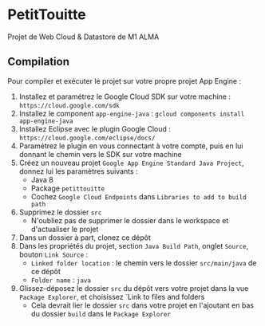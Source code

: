 # PetitTouitte
Projet de Web Cloud &amp; Datastore de M1 ALMA

## Compilation

Pour compiler et exécuter le projet sur votre propre projet App Engine :

1. Installez et paramétrez le Google Cloud SDK sur votre machine : `https://cloud.google.com/sdk`
2. Installez le component `app-engine-java` : `gcloud components install app-engine-java`
3. Installez Eclipse avec le plugin Google Cloud : `https://cloud.google.com/eclipse/docs/`
4. Paramétrez le plugin en vous connectant à votre compte, puis en lui donnant le chemin vers le SDK sur votre machine
5. Créez un nouveau projet `Google App Engine Standard Java Project`, donnez lui les paramètres suivants :
    - Java 8
    - Package `petittouitte`
    - Cochez `Google Cloud Endpoints` dans `Libraries to add to build path`
6. Supprimez le dossier `src`
    - N'oubliez pas de supprimer le dossier dans le workspace et d'actualiser le projet
7. Dans un dossier à part, clonez ce dépôt
8. Dans les propriétés du projet, section `Java Build Path`, onglet `Source`, bouton `Link Source` :
    - `Linked folder location` : le chemin vers le dossier `src/main/java` de ce dépôt
    - `Folder name` : `java`
9. Glissez-déposez le dossier `src` du dépôt vers votre projet dans la vue `Package Explorer`, et choisissez `Link to files and folders
    - Cela devrait lier le dossier `src` dans votre projet en l'ajoutant en bas du dossier `build` dans le `Package Explorer`
